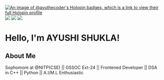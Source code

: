 [![An image of @ayuthecoder's Holopin badges, which is a link to view their full Holopin profile](https://holopin.me/ayuthecoder)](https://holopin.io/@ayuthecoder)
[![](https://github.githubassets.com/assets/pull-shark-default-498c279a747d.pngstyle=flat-square)](https://github.githubassets.com/assets/pull-shark-default-498c279a747d.pngstyle=flat-square)
[![](https://media.badgr.com/uploads/badges/assertion--AQgdaYpSa23mOPSM-bkig.png?versionId=4QDlJo1meF653fyISaJz31SjnPp3HY_Estyle=flat-square)](https://media.badgr.com/uploads/badges/assertion--AQgdaYpSa23mOPSM-bkig.png?versionId=4QDlJo1meF653fyISaJz31SjnPp3HY_Estyle=flat-square)
[![](https://gssoc.girlscript.tech/badges/1.png?imwidth=96style=flat-square)](https://gssoc.girlscript.tech/badges/1.png?imwidth=96style=flat-square)
# Hello, I'm AYUSHI SHUKLA!
## About Me
Sophomore at @NITP(CSE) || GSSOC Ext-24 || Frontened Developer || DSA in C++ || Python || A.I/M.L Enthusiastic


